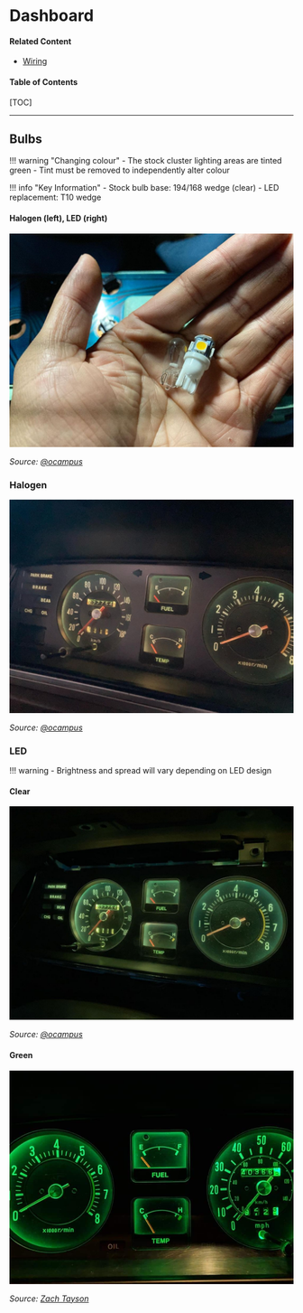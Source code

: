 # Dashboard

#### Related Content

- [Wiring](./wiring.md)

#### Table of Contents

[TOC]

---

## Bulbs

!!! warning "Changing colour"
    - The stock cluster lighting areas are tinted green
    - Tint must be removed to independently alter colour

!!! info "Key Information"
    - Stock bulb base: 194/168 wedge (clear)
    - LED replacement: T10 wedge

#### Halogen (left), LED (right)

![MX32 dashboard cluster replacement bulbs](./img/electronics-dashboard-bulbs-halogen-led.jpg)

_Source: [@ocampus](https://www.instagram.com/p/B_rJUUqHfcD/)_

### Halogen

![MX32 dashboard cluster stock](./img/electronics-dashboard-halogen.jpg)

_Source: [@ocampus](https://www.instagram.com/p/B_rJUUqHfcD/)_

### LED

!!! warning
    - Brightness and spread will vary depending on LED design

#### Clear

![MX32 dashboard cluster LED clear](./img/electronics-dashboard-led-clear.jpg)

_Source: [@ocampus](https://www.instagram.com/p/B_rJUUqHfcD/)_

#### Green

![MX32 dashboard cluster LED green](./img/electronics-dashboard-led-green.jpg)

_Source: [Zach Tayson](https://www.facebook.com/groups/216354961906562/posts/1284422345099813/)_
